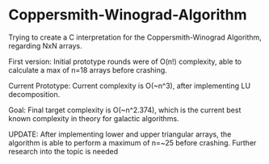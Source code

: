 # Coppersmith-Winograd-Algorithm
Trying to create a C interpretation for the Coppersmith-Winograd Algorithm, regarding NxN arrays. 


First version:
Initial prototype rounds were of O(n!) complexity, able to calculate a max of n=18 arrays before crashing.


Current Prototype:
Current complexity is O(~n^3), after implementing LU decomposition.


Goal:
Final target complexity is O(~n^2.374), which is the current best known complexity in theory for galactic algorithms.


UPDATE: After implementing lower and upper triangular arrays, the algorithm is able to perform a maximum of n=~25 before crashing. Further research into the topic is needed
